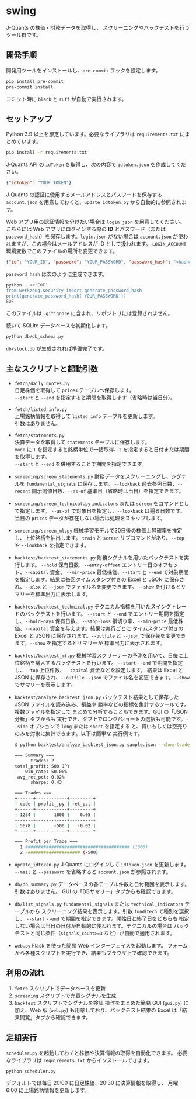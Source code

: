 # swing

J-Quants の株価・財務データを取得し、
スクリーニングやバックテストを行うツール群です。

## 開発手順

開発用ツールをインストールし、`pre-commit` フックを設定します。

```bash
pip install pre-commit
pre-commit install
```

コミット時に `black` と `ruff` が自動で実行されます。

## セットアップ

Python 3.9 以上を想定しています。必要なライブラリは
`requirements.txt` にまとめています。

```bash
pip install -r requirements.txt
```

J‑Quants API の `idToken` を取得し、次の内容で `idtoken.json` を作成してください。

```json
{"idToken": "YOUR_TOKEN"}
```

J‑Quants の認証に使用するメールアドレスとパスワードを保存する
`account.json` を用意しておくと、`update_idtoken.py` から自動的に参照されます。

Web アプリ用の認証情報を分けたい場合は `login.json` を用意してください。
こちらには Web アプリにログインする際の **ID** とパスワード（または
`password_hash`）を保存します。`login.json` がない場合は `account.json`
が使われますが、この場合はメールアドレスが ID として扱われます。
`LOGIN_ACCOUNT` 環境変数でこのファイルの場所を変更できます。

```json
{"id": "YOUR_ID", "password": "YOUR_PASSWORD", "password_hash": "<hash>"}
```
`password_hash` は次のように生成できます。

```bash
python - <<'EOF'
from werkzeug.security import generate_password_hash
print(generate_password_hash('YOUR_PASSWORD'))
EOF
```

このファイルは `.gitignore` に含まれ、リポジトリには登録されません。

続いて SQLite データベースを初期化します。

```bash
python db/db_schema.py
```
`db/stock.db` が生成されれば準備完了です。

## 主なスクリプトと起動引数

* `fetch/daily_quotes.py`  
  日足株価を取得して `prices` テーブルへ保存します。  
  `--start` と `--end` を指定すると期間を取得します（省略時は当日分）。

* `fetch/listed_info.py`  
  上場銘柄情報を取得して `listed_info` テーブルを更新します。  
  引数はありません。

* `fetch/statements.py`  
  決算データを取得して `statements` テーブルに保存します。  
  `mode` に `1` を指定すると銘柄単位で一括取得、`2` を指定すると日付または期間を取得します。  
  `--start` と `--end` を併用することで期間を指定できます。
* `screening/screen_statements.py`
  財務データをスクリーニングし、シグナルを `fundamental_signals` に保存します。
  `--lookback` 過去参照日数、`--recent` 開示閾値日数、`--as-of` 基準日（省略時は当日）を指定できます。
* `screening/screen_technical.py`
  `indicators` または `screen` をコマンドとして指定します。
  `--as-of` で対象日を指定し、`--lookback` は遡る日数です。
  当日の `prices` データが存在しない場合は処理をスキップします。
* `screening/screen_ml.py`
  機械学習モデルで30日後の株価上昇確率を推定し、上位銘柄を抽出します。
  `train` と `screen` サブコマンドがあり、`--top` や `--lookback` を指定できます。
* `backtest/backtest_statements.py`
  財務シグナルを用いたバックテストを実行します。
  `--hold` 保有日数、`--entry-offset` エントリー日のオフセット、`--capital` 資金、
  `--min-price` 最低株価、`--start` と `--end` で対象期間を指定します。結果は毎回タイムスタンプ付きの
  Excel と JSON に保存され、`--xlsx` と `--json` でファイル名を変更できます。
  `--show` を付けるとサマリーを標準出力に表示します。
* `backtest/backtest_technical.py`
  テクニカル指標を用いたスイングトレードのバックテストを行います。
  `--start` と `--end` でエントリー期間を指定し、`--hold-days` 保有日数、
  `--stop-loss` 損切り率、`--min-price` 最低株価、`--capital` 資金を与えます。結果は実行ごとに
  タイムスタンプ付きの Excel と JSON に保存されます。`--outfile` と
  `--json` で保存先を変更できます。`--show` を指定するとサマリーが
  標準出力に表示されます。
* `backtest/backtest_ml.py`
  機械学習スクリーナーの予測を用いて、日毎に上位銘柄を購入するバックテストを行います。
  `--start` `--end` で期間を指定し、`--top` 上位件数、`--capital` 資金などを設定します。
  結果は Excel と JSON に保存され、`--outfile` `--json` でファイル名を変更できます。`--show` でサマリーを表示します。
* `backtest/analyze_backtest_json.py`
  バックテスト結果として保存した JSON ファイルを読み込み、損益や
  勝率などの指標を集計するツールです。複数ファイルを指定して
  まとめて分析することもできます。GUI の「JSON分析」タブからも
  実行でき、タブ上でロング/ショートの選択も可能です。`--side` オプションで
  `long` または `short` を指定する
  と、買いもしくは空売りのみを対象に集計できます。以下は簡単な
  実行例です。

  ```bash
  $ python backtest/analyze_backtest_json.py sample.json --show-trades

  === Summary ===
        trades: 2
  total_profit: 500 JPY
      win_rate: 50.00%
   avg_ret_pct: 0.02%
        sharpe: 0.43

  === Trades ===
  +------+------------+---------+
  | code | profit_jpy | ret_pct |
  +------+------------+---------+
  | 1234 |       1000 |    0.05 |
  +------+------------+---------+
  | 5678 |       -500 |   -0.02 |
  +------+------------+---------+

  === Profit per Trade ===
    1 ######################################## (1000)
    2 -#################### (-500)
  ```
* `update_idtoken.py`
  J‑Quants にログインして `idtoken.json` を更新します。
  `--mail` と `--password` を省略すると `account.json` が参照されます。
* `db/db_summary.py`
  データベースの各テーブル件数と日付範囲を表示します。引数はありません。
  GUI の「DBサマリー」タブからも確認できます。
* `db/list_signals.py`
  `fundamental_signals` または `technical_indicators` テーブルから
  スクリーニング結果を表示します。引数 `fund`/`tech` で種別を選択し、
  `--start` `--end` で期間を指定できます。開始日と終了日をどちらも
  指定しない場合は当日の日付が自動的に使われます。テクニカルの場合は
  バックテストと同じ条件（`signals_count>=3` など）が自動で適用されます。
* `web.py`
  Flask を使った簡易 Web インターフェイスを起動します。
  フォームから各種スクリプトを実行でき、結果もブラウザ上で確認できます。

## 利用の流れ
1. `fetch` スクリプトでデータベースを更新
2. `screening` スクリプトで売買シグナルを生成
3. `backtest` スクリプトでシグナルを検証
操作をまとめた簡易 GUI (`gui.py`) に加え、Web 版 (`web.py`) も用意しており、バックテスト結果の Excel は「結果閲覧」タブから確認できます。
## 定期実行

`scheduler.py` を起動しておくと株価や決算情報の取得を自動化できます。
必要なライブラリは `requirements.txt` からインストールできます。

```bash
python scheduler.py
```

デフォルトでは毎日 20:00 に日足株価、20:30 に決算情報を取得し、
月曜 6:00 に上場銘柄情報を更新します。

